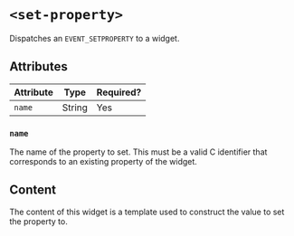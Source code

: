 # `<set-property>`
Dispatches an `EVENT_SETPROPERTY` to a widget.

## Attributes

| Attribute     | Type    | Required? |
|---------------|---------|-----------|
| `name`        | String  | Yes       |

### `name`
The name of the property to set. This must be a valid C identifier that
corresponds to an existing property of the widget.

## Content
The content of this widget is a template used to construct the value to set the
property to.
